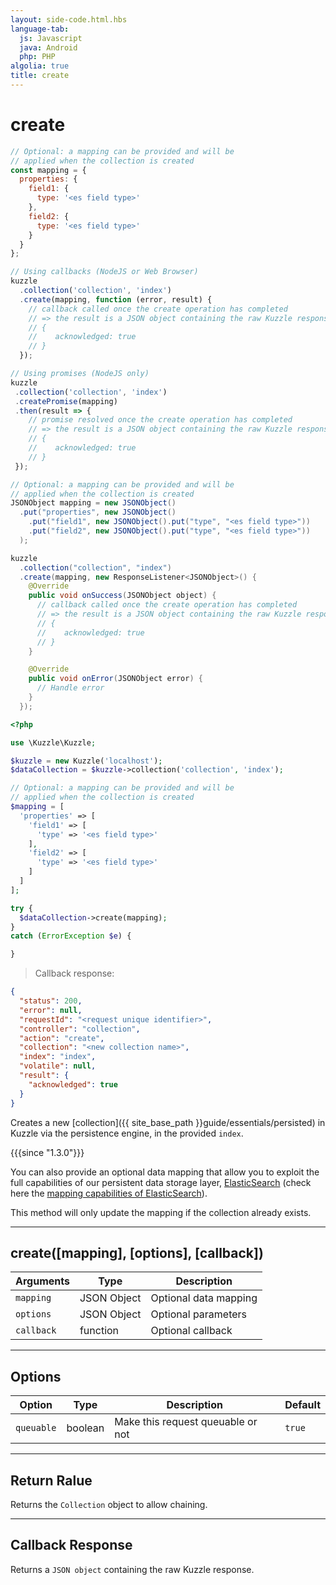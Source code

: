 ```yaml
---
layout: side-code.html.hbs
language-tab:
  js: Javascript
  java: Android
  php: PHP
algolia: true
title: create
---
```


# create

```js
// Optional: a mapping can be provided and will be
// applied when the collection is created
const mapping = {
  properties: {
    field1: {
      type: '<es field type>'
    },
    field2: {
      type: '<es field type>'
    }
  }
};

// Using callbacks (NodeJS or Web Browser)
kuzzle
  .collection('collection', 'index')
  .create(mapping, function (error, result) {
    // callback called once the create operation has completed
    // => the result is a JSON object containing the raw Kuzzle response:
    // {
    //    acknowledged: true
    // }
  });

// Using promises (NodeJS only)
kuzzle
 .collection('collection', 'index')
 .createPromise(mapping)
 .then(result => {
    // promise resolved once the create operation has completed
    // => the result is a JSON object containing the raw Kuzzle response:
    // {
    //    acknowledged: true
    // }
 });
```

```java
// Optional: a mapping can be provided and will be
// applied when the collection is created
JSONObject mapping = new JSONObject()
  .put("properties", new JSONObject()
    .put("field1", new JSONObject().put("type", "<es field type>"))
    .put("field2", new JSONObject().put("type", "<es field type>"))
  );

kuzzle
  .collection("collection", "index")
  .create(mapping, new ResponseListener<JSONObject>() {
    @Override
    public void onSuccess(JSONObject object) {
      // callback called once the create operation has completed
      // => the result is a JSON object containing the raw Kuzzle response:
      // {
      //    acknowledged: true
      // }
    }

    @Override
    public void onError(JSONObject error) {
      // Handle error
    }
  });
```

```php
<?php

use \Kuzzle\Kuzzle;

$kuzzle = new Kuzzle('localhost');
$dataCollection = $kuzzle->collection('collection', 'index');

// Optional: a mapping can be provided and will be
// applied when the collection is created
$mapping = [
  'properties' => [
    'field1' => [
      'type' => '<es field type>'
    ],
    'field2' => [
      'type' => '<es field type>'
    ]
  ]
];

try {
  $dataCollection->create(mapping);
}
catch (ErrorException $e) {

}
```

> Callback response:

```json
{
  "status": 200,
  "error": null,
  "requestId": "<request unique identifier>",
  "controller": "collection",
  "action": "create",
  "collection": "<new collection name>",
  "index": "index",
  "volatile": null,
  "result": {
    "acknowledged": true
  }
}
```

Creates a new [collection]({{ site_base_path }}guide/essentials/persisted) in Kuzzle via the persistence engine, in the provided `index`.  

{{{since "1.3.0"}}}

You can also provide an optional data mapping that allow you to exploit the full capabilities of our
persistent data storage layer, [ElasticSearch](https://www.elastic.co/products/elasticsearch) (check here the [mapping capabilities of ElasticSearch](https://www.elastic.co/guide/en/elasticsearch/reference/5.4/mapping.html)).  

This method will only update the mapping if the collection already exists.

---

## create([mapping], [options], [callback])

| Arguments | Type | Description |
|---------------|---------|----------------------------------------|
| ``mapping`` | JSON Object | Optional data mapping |
| ``options`` | JSON Object | Optional parameters |
| ``callback`` | function | Optional callback |

---

## Options

| Option | Type | Description | Default |
|---------------|---------|----------------------------------------|---------|
| ``queuable`` | boolean | Make this request queuable or not  | ``true`` |

---

## Return Ralue

Returns the `Collection` object to allow chaining.

---

## Callback Response

Returns a `JSON object` containing the raw Kuzzle response.
